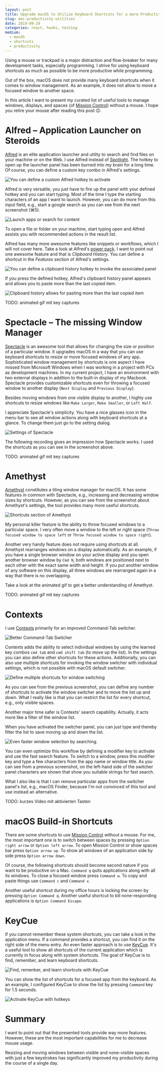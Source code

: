 ```yaml
---
layout: post
title: Upgrade macOS to Utilize Keyboard Shortcuts for a more Productive Development Workflow
slug: mac-productivity-utilities
date: 2019-09-29
categories: react, hooks, testing
medium:
  - macOS
  - shortcuts
  - productivity
---
```


Using a mouse or trackpad is a major distraction and flow-breaker for many development tasks, especially programming. I strive for using keyboard shortcuts as much as possible to be more productive while programming.

Out of the box, macOS does not provide many keyboard shortcuts when it comes to window management. As an example, it does not allow to move a focused window to another space.

In this article I want to present my curated list of useful tools to manage windows, displays, and spaces (of [Mission Control](https://en.wikipedia.org/wiki/Mission_Control_(macOS))) without a mouse. I hope you retire your mouse after reading this post 😉.

# Alfred &ndash; Application Launcher on Steroids
[Alfred](https://www.alfredapp.com/) is an elite application launcher and utility to search and find files on your machine or on the Web. I use Alfred instead of [Spotlight](https://support.apple.com/en-us/HT204014). The hotkey to open up the launcher panel has been burned into my brain for a long time. Of course, you can define a custom key combo in Alfred's settings.

![You can define a custom Alfred hotkey to activate](../images/mac-productivity-utilities/alfred-hotkey.png)

Alfred is very versatile, you just have to fire up the panel with your defined hotkey and you can start typing. Most of the time I type the starting characters of an app I want to launch. However, you can do more from this input field, e.g., start a google search as you can see from the next screenshot (⌘5).

![Launch apps or search for content](../images/mac-productivity-utilities/alfred-search.png)

To open a file or folder on your machine, start typing _open_ and Alfred assists you with recommended actions in the result list.

Alfred has many more awesome features like snippets or workflows, which I will not cover here. Take a look at Alfred's [power pack](https://www.alfredapp.com/powerpack/). I want to point out one awesome feature and that is _Clipboard History_. You can define a shortcut in the _Features_ section of Alfred's settings.

![You can define a clipboard history hotkey to invoke the associated panel](../images/mac-productivity-utilities/alfred-clipboard.png)

If you press the defined hotkey, Alfred's clipboard history panel appears and allows you to paste more than the last copied item.

![Clipboard history allows for pasting more than the last copied item](../images/mac-productivity-utilities/alfred-clipboard-history.png)


TODO: animated gif mit key captures

# Spectacle &ndash; The missing Window Manager

[Spectacle](https://www.spectacleapp.com/) is an awesome tool that allows for changing the size or position of a particular window. It upgrades macOS in a way that you can use keyboard shortcuts to resize or move focused windows of any app. Sophisticated window management by shortcuts is one aspect I have missed from Microsoft Windows when I was working in a project with PCs as development machines.  In my current project, I have an environment with two external displays in addition to the built-in display of my Macbook. Spectacle provides
customizable shortcuts even for throwing a focused window to another display (`Next Display` and `Previous Display`).

Besides moving windows from one visible display to another, I highly use shortcuts to resize windows like `Make Larger`, `Make Smaller`, or `Left Half`.

I appreciate Spectacle's simplicity. You have a nice glasses icon in the menu bar to see all window actions along with keyboard shortcuts at a glance. To change them just go to the setting dialog.

![Settings of Spectacle](../images/mac-productivity-utilities/spectacle-settings.jpg)

The following recording gives an impression how Spectacle works. I used the shortcuts as you can see in the screenshot above.

TODO: animated gif mit key captures

# Amethyst

[Amethyst](https://ianyh.com/amethyst/) constitutes a tiling window manager for macOS. It has some features in common with Spectacle, e.g., increasing and decreasing window sizes by shortcuts. However, as you can see from the screenshot about Amethyst's settings, the tool provides many more useful shortcuts.

![Shortcuts section of Amethyst](../images/mac-productivity-utilities/amethyst.png)

My personal killer feature is the ability to throw focused windows to a particular space. I very often move a window to the left or right space (`Throw focused window to space left` or `Throw focused window to space right`).

Another very handy feature does not require using shortcuts at all. Amethyst rearranges windows on a display automatically. As an example, if you have a single browser window on your active display and you open another browser window by `Cmd N`, both windows are positioned next to each other with the exact same width and height. If you put another window of any software on this display, all three windows are rearranged again in a way that there is no overlapping.

Take a look at the animated gif to get a better understanding of Amethyst.

TODO: animated gif mit key captures

# Contexts

I use [Contexts](https://contexts.co/) primarily for an improved Command-Tab switcher.

![Better Command-Tab Switcher](../images/mac-productivity-utilities/contexts.png)

Contexts adds the ability to select individual windows by using the learned key combos `cmd tab` and `cmd shift tab` (to move up the list). In the settings you can also define other shortcuts for these actions. Additionally, you can also use multiple shortcuts for invoking the window switcher with individual settings, which is not possible with macOS default switcher.

![Define multiple shortcuts for window switching](../images/mac-productivity-utilities/contexts-settings.png)

As you can see from the previous screenshot, you can define any number of shortcuts to activate the window switcher and to move the list up and down. What I really like is that you can restrict the list for every shortcut, e.g., only visible spaces.

Another major time safer is Contexts' search capability. Actually, it acts more like a filter of the window list.

When you have activated the switcher panel, you can just type and thereby filter the list to save moving up and down the list.

![Even faster window selection by searching](../images/mac-productivity-utilities/contexts-search.png).

You can even optimize this workflow by defining a modifier key to activate and use the fast search feature. To switch to a window, press this modifier key and type a few characters from the app name or window title. As you can see from a previous screenshot, on the left-hand side of the switcher panel characters are shown that show you suitable strings for fast search.

What I also like is that I can remove particular apps from the switcher panel's list, e.g., macOS Finder, because I'm not convinced of this tool and use instead an alternative.

TODO: kurzes Video mit aktivierten Tasten

# macOS Build-in Shortcuts

There are some shortcuts to use [Mission Control](https://support.apple.com/en-us/HT204100) without a mouse. For me, the most important one is to switch between spaces by pressing `Option right arrow` or `Option left arrow`. To open Mission Control or show spaces bar press `Option arrow up`. To show all windows of an application side by side press `Option arrow down`.

Of course, the following shortcuts should become second nature if you want to be productive on a Mac. `Command q` quits applications along with all its windows. To close a focused window press `Command w`. To copy and paste things use `Command c` and `Command v`.

Another useful shortcut during my office hours is locking the screen by pressing `Option Command q`. Another useful shortcut to kill none-responding applications is `Option Command Escape`.

# KeyCue

If you cannot remember these system shortcuts, you can take a look in the application menu. If a command provides a shortcut, you can find it on the right side of the menu entry. An even faster approach is to use [KeyCue](https://www.ergonis.com/products/keycue/). It's a useful tool to show all shortcuts of the current application which is currently in focus along with system shortcuts. The goal of KeyCue is to find, remember, and learn keyboard shortcuts.

![Find, remenber, and learn shortcuts with KeyCue](../images/mac-productivity-utilities/keycue.png)

You can show the list of shortcuts for a focused app from the keyboard. As an example, I configured KeyCue to show the list by pressing `Command` key for 1.5 seconds.

![Activate KeyCue with hotkeys](../images/mac-productivity-utilities/keycue-settings.png)

# Summary

I want to point out that the presented tools provide way more features. However, these are the most important capabilities for me to decrease mouse usage.

Resizing and moving windows between visible and none-visible spaces with just a few keystrokes has significantly improved my productivity during the course of a single day.